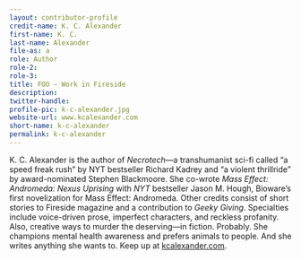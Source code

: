 ```yaml
---
layout: contributor-profile
credit-name: K. C. Alexander
first-name: K. C.
last-name: Alexander
file-as: a
role: Author
role-2:
role-3:
title: FOO — Work in Fireside
description: 
twitter-handle:
profile-pic: k-c-alexander.jpg
website-url: www.kcalexander.com
short-name: k-c-alexander
permalink: k-c-alexander
---
```

K. C. Alexander is the author of _Necrotech_—a transhumanist sci-fi called “a speed freak rush” by NYT bestseller Richard Kadrey and “a violent thrillride” by award-nominated Stephen Blackmoore. She co-wrote _Mass Effect: Andromeda: Nexus Uprising_ with _NYT_ bestseller Jason M. Hough, Bioware’s first novelization for Mass Effect: Andromeda. Other credits consist of short stories to Fireside magazine and a contribution to _Geeky Giving_. Specialties include voice-driven prose, imperfect characters, and reckless profanity. Also, creative ways to murder the deserving—in fiction. Probably. She champions mental health awareness and prefers animals to people. And she writes anything she wants to. Keep up at [kcalexander.com](http://www.kcalexander.com).
